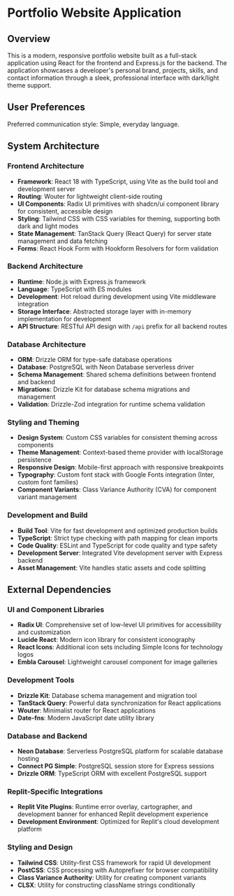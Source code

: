 # Portfolio Website Application

## Overview

This is a modern, responsive portfolio website built as a full-stack application using React for the frontend and Express.js for the backend. The application showcases a developer's personal brand, projects, skills, and contact information through a sleek, professional interface with dark/light theme support.

## User Preferences

Preferred communication style: Simple, everyday language.

## System Architecture

### Frontend Architecture
- **Framework**: React 18 with TypeScript, using Vite as the build tool and development server
- **Routing**: Wouter for lightweight client-side routing
- **UI Components**: Radix UI primitives with shadcn/ui component library for consistent, accessible design
- **Styling**: Tailwind CSS with CSS variables for theming, supporting both dark and light modes
- **State Management**: TanStack Query (React Query) for server state management and data fetching
- **Forms**: React Hook Form with Hookform Resolvers for form validation

### Backend Architecture
- **Runtime**: Node.js with Express.js framework
- **Language**: TypeScript with ES modules
- **Development**: Hot reload during development using Vite middleware integration
- **Storage Interface**: Abstracted storage layer with in-memory implementation for development
- **API Structure**: RESTful API design with `/api` prefix for all backend routes

### Database Architecture
- **ORM**: Drizzle ORM for type-safe database operations
- **Database**: PostgreSQL with Neon Database serverless driver
- **Schema Management**: Shared schema definitions between frontend and backend
- **Migrations**: Drizzle Kit for database schema migrations and management
- **Validation**: Drizzle-Zod integration for runtime schema validation

### Styling and Theming
- **Design System**: Custom CSS variables for consistent theming across components
- **Theme Management**: Context-based theme provider with localStorage persistence
- **Responsive Design**: Mobile-first approach with responsive breakpoints
- **Typography**: Custom font stack with Google Fonts integration (Inter, custom font families)
- **Component Variants**: Class Variance Authority (CVA) for component variant management

### Development and Build
- **Build Tool**: Vite for fast development and optimized production builds
- **TypeScript**: Strict type checking with path mapping for clean imports
- **Code Quality**: ESLint and TypeScript for code quality and type safety
- **Development Server**: Integrated Vite development server with Express backend
- **Asset Management**: Vite handles static assets and code splitting

## External Dependencies

### UI and Component Libraries
- **Radix UI**: Comprehensive set of low-level UI primitives for accessibility and customization
- **Lucide React**: Modern icon library for consistent iconography
- **React Icons**: Additional icon sets including Simple Icons for technology logos
- **Embla Carousel**: Lightweight carousel component for image galleries

### Development Tools
- **Drizzle Kit**: Database schema management and migration tool
- **TanStack Query**: Powerful data synchronization for React applications
- **Wouter**: Minimalist router for React applications
- **Date-fns**: Modern JavaScript date utility library

### Database and Backend
- **Neon Database**: Serverless PostgreSQL platform for scalable database hosting
- **Connect PG Simple**: PostgreSQL session store for Express sessions
- **Drizzle ORM**: TypeScript ORM with excellent PostgreSQL support

### Replit-Specific Integrations
- **Replit Vite Plugins**: Runtime error overlay, cartographer, and development banner for enhanced Replit development experience
- **Development Environment**: Optimized for Replit's cloud development platform

### Styling and Design
- **Tailwind CSS**: Utility-first CSS framework for rapid UI development
- **PostCSS**: CSS processing with Autoprefixer for browser compatibility
- **Class Variance Authority**: Utility for creating component variants
- **CLSX**: Utility for constructing className strings conditionally